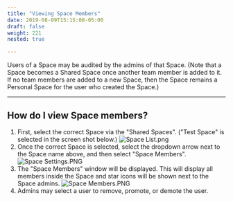 ```yaml
---
title: "Viewing Space Members"
date: 2019-08-09T15:15:08-05:00
draft: false
weight: 221
nested: true

---
```


Users of a Space may be audited by the admins of that Space. (Note that a Space becomes a Shared Space once another team member is added to it. If no team members are added to a new Space, then the Space remains a Personal Space for the user who created the Space.)

---

## How do I view Space members?

1. First, select the correct Space via the "Shared Spaces". ("Test Space" is selected in the screen shot below.)
![Space List.png](/admin/attachments/e6f8f871.png)
2. Once the correct Space is selected, select the dropdown arrow next to the Space name above, and then select "Space Members".
![Space Settings.PNG](/admin/attachments/e6362582.PNG)
3. The "Space Members" window will be displayed. This will display all members inside the Space and star icons will be shown next to the Space admins. 
![Space Members.PNG](/admin/attachments/45d75a38.PNG)
4. Admins may select a user to remove, promote, or demote the user.

